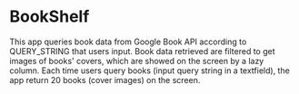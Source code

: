 # BookShelf
This app queries book data from Google Book API according to QUERY_STRING that users input. Book data retrieved are filtered to get images of books' covers, which are showed on the screen by a lazy column. Each time users query books (input query string in a textfield), the app return 20 books (cover images) on the screen.
